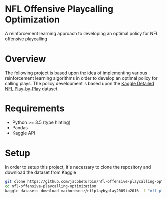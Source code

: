 # NFL Offensive Playcalling Optimization
A reinforcement learning approach to developing an optimal policy for NFL offensive playcalling

# Overview

The following project is based upon the idea of implementing various reinforcement learning algorithms in order to develop an optimal policy for calling plays. The policy development is based upon the [Kaggle Detailed NFL Play-by-Play](https://www.kaggle.com/maxhorowitz/nflplaybyplay2009to2016) dataset.

# Requirements

* Python >= 3.5 (type hinting)
* Pandas
* Kaggle API

# Setup

In order to setup this project, it's necessary to clone the repository and download the dataset from Kaggle

```bash
git clone https://github.com/jacobeturpin/nfl-offensive-playcalling-optimization.git
cd nfl-offensive-playcalling-optimization
kaggle datasets download maxhorowitz/nflplaybyplay2009to2016 -f "nfl-play-by-play.csv" -p ./data/ --unzip
```